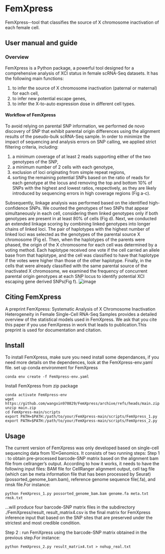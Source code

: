 # FemXpress
FemXpress--tool that classifies the source of X chromosome inactivation of each female cell.

## User manual and guide
### Overview
FemXpress is a Python package, a powerful tool designed for a comprehensive analysis of XCI status in female scRNA-Seq datasets. It has the following main functions: 
1) to infer the source of X chromosome inactivation (paternal or maternal) for each cell,
2) to infer new potential escape genes,
3) to infer the X-to-auto expression dose in different cell types.

#### Workflow of FemXpress
To avoid relying on parental SNP information, we performed de novo discovery of SNP that exhibit parental origin differences using the alignment results of the pseudo-bulk scRNA-Seq sample. In order to minimize the impact of sequencing and analysis errors on SNP calling, we applied strict filtering criteria, including: 
1) a minimum coverage of at least 2 reads supporting either of the two genotypes of the SNP,
2) a minimum number of 2 cells with each genotype,
3) exclusion of loci originating from simple repeat regions,
4) sorting the remaining potential SNPs based on the ratio of reads for each genotype at the locus and removing the top and bottom 10% of SNPs with the highest and lowest ratios, respectively, as they are likely introduced by sequencing errors in high coverage regions (Fig a-c).

Subsequently, linkage analysis was performed based on the identified high-confidence SNPs. We counted the genotypes of two SNPs that appear simultaneously in each cell, considering them linked genotypes only if both genotypes are present in at least 80% of cells (Fig d). Next, we conducted an extended linkage scoring by combining linked genotypes into longer chains of linked loci. The pair of haplotypes with the highest number of linked loci was selected as the genotypes of the parental source X chromosome (Fig e). Then, when the haplotypes of the parents were phased, the origin of the X chromosome for each cell was determined by a voting method. Each haplotype received one vote if the cell carried an allele base from that haplotype, and the cell was classified to have that haplotype if the votes were higher than those of the other haplotype. Finally, in the cells that were already classified with the same parental source of the inactivated X chromosome, we examined the frequency of concurrent parental origin genotypes at each SNP locus to identify potential XCI escaping gene derived SNPs(Fig f).
![image](https://github.com/wangxin970829/FemXpress/blob/main/images/workflow.jpg)


## Citing FemXpress
A preprint FemXpress: Systematic Analysis of X Chromosome Inactivation Heterogeneity in Female Single-Cell RNA-Seq Samples provides a detailed overview of the statistical models used in FemXpress. We ask that you cite this paper if you use FemXpress in work that leads to publication.This preprint is used for documentation and citation.

## Install
To install FemXpress, make sure you need install some dependances, if you need more details on the dependences, look at the FemXpress-env.yaml file.
set up conda environment for FemXpress
```
conda env create -f FemXpress-env.yaml
```

Install FemXpress from zip package
```
conda activate FemXpress-env
wget https://github.com/wangxin970829/FemXpress/archive/refs/heads/main.zip
unzip main.zip
cd FemXpress-main/scripts
export PATH=$PATH:/path/to/your/FemXpress-main/scripts/FemXpress_1.py
export PATH=$PATH:/path/to/your/FemXpress-main/scripts/FemXpress_2.py
```

## Usage
The current version of FemXpress was only developed based on single-cell sequencing data from 10×Genomics. It consists of two running steps:
Step 1 : to obtain pre-processed barcode-SNP matrix based on the alignment bam file from cellranger’s output.
According to how it works, it needs to have the following input files: BAM file for CellRanger alignment output, cell tag file (which can be meta information file that has been processed by Seurat)(possorted_genome_bam.bam), reference genome sequence file(.fa), and rmsk file.For instance:
```
python FemXpress_1.py possorted_genome_bam.bam genome.fa meta.txt rmsk.txt
```
...will produce four barcode-SNP matrix files in the subdirectory ./FemXpress/result, result_matrix4.csv is the final matrix for FemXpress inference input that based on the SNP sites that are preserved under the strictest and most credible condition.

Step 2 : run FemXpress using the barcode-SNP matrix obtained in the previous step.For instance:
```
python FemXpress_2.py result_matrix4.txt > nohup_real.txt
```
